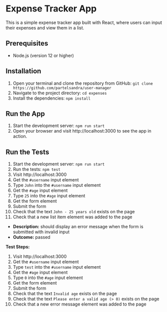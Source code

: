 # Expense Tracker App

This is a simple expense tracker app built with React, where users can input their expenses and view them in a list.

## Prerequisites

* Node.js (version 12 or higher)

## Installation

1. Open your terminal and clone the repository from GitHub: `git clone https://github.com/partelsandra/user-manager`
2. Navigate to the project directory: `cd expenses`
3. Install the dependencies: `npm install`

## Run the App

1. Start the development server: `npm run start`
2. Open your browser and visit http://localhost:3000 to see the app in action.

## Run the Tests

1. Start the development server: `npm run start`
2. Run the tests: `npm test`
1. Visit http://localhost:3000
2. Get the `#username` input element
3. Type `John` into the `#username` input element
4. Get the `#age` input element
5. Type `25` into the `#age` input element
6. Get the form element
7. Submit the form
8. Check that the text `John - 25 years old` exists on the page
9. Check that a new list item element was added to the page

- **Description:** should display an error message when the form is submitted with invalid input
- **Outcome:** passed

**Test Steps:**

1. Visit http://localhost:3000
2. Get the `#username` input element
3. Type `test` into the `#username` input element
4. Get the `#age` input element
5. Type `0` into the `#age` input element
6. Get the form element
7. Submit the form
8. Check that the text `Invalid age` exists on the page
9. Check that the text `Please enter a valid age (> 0)` exists on the page
10. Check that a new error message element was added to the page
